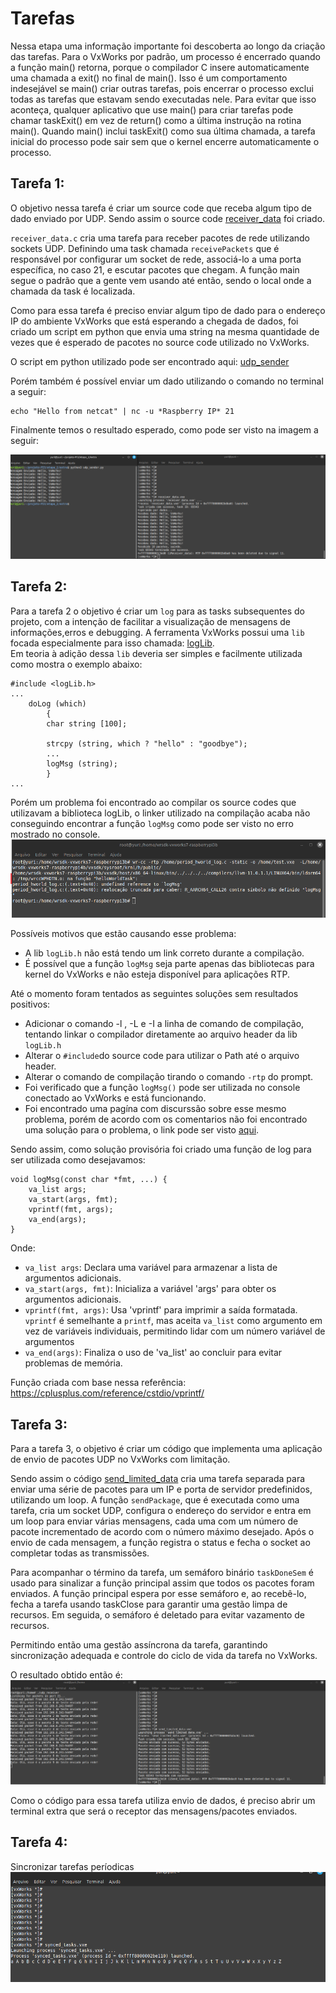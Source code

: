 # Tarefas

Nessa etapa uma informação importante foi descoberta ao longo da criação das tarefas. Para o VxWorks por padrão, um processo é encerrado quando a função main() retorna, porque o compilador C insere automaticamente uma chamada a exit() no final de main(). Isso é um comportamento indesejável se main() criar outras tarefas, pois encerrar o processo exclui todas as tarefas que estavam sendo executadas nele. Para evitar que isso aconteça, qualquer aplicativo que use main() para criar tarefas pode chamar taskExit() em vez de return() como a última instrução na rotina main(). Quando main() inclui taskExit() como sua última chamada, a tarefa inicial do processo pode sair sem que o kernel encerre automaticamente o processo.

## Tarefa 1:

O objetivo nessa tarefa é criar um source code que receba algum tipo de dado enviado por UDP. Sendo assim o source code [receiver_data](/etapa_2/tarefa_1/receiver_data.c) foi criado.

`receiver_data.c` cria uma tarefa para receber pacotes de rede utilizando sockets UDP. Definindo uma task chamada `receivePackets` que é responsável por configurar um socket de rede, associá-lo a uma porta específica, no caso 21, e escutar pacotes que chegam. A função main segue o padrão que a gente vem usando até então, sendo o local onde a chamada da task é localizada.

Como para essa tarefa é preciso enviar algum tipo de dado para o endereço IP do ambiente VxWorks que está esperando a chegada de dados, foi criado um script em python que envia uma string na mesma quantidade de vezes que é esperado de pacotes no source code utilizado no VxWorks.

O script em python utilizado pode ser encontrado aqui: [udp_sender](/etapa_2/extra/udp_sender.py)

Porém também é possível enviar um dado utilizando o comando no terminal a seguir:
```
echo "Hello from netcat" | nc -u *Raspberry IP* 21

```

Finalmente temos o resultado esperado, como pode ser visto na imagem a seguir:

![tarefa_1](/etapa_2/image_files/tarefa_1.png)

## Tarefa 2:

Para a tarefa 2 o objetivo é criar um `log` para as tasks subsequentes do projeto, com a intenção de facilitar a visualização de mensagens de informações,erros e debugging. A ferramenta VxWorks possui uma `lib` focada especialmente para isso chamada: [logLib](https://www.ecb.torontomu.ca/~courses/ee8205/Data-Sheets/Tornado-VxWorks/vxworks/ref/logLib.html).
<br>Em teoria à adição dessa `lib` deveria ser simples e facilmente utilizada como mostra o exemplo abaixo:

```
#include <logLib.h>
...
    doLog (which)
        {
        char string [100];

        strcpy (string, which ? "hello" : "goodbye");
        ...
        logMsg (string);
        }
...
```
Porém um problema foi encontrado ao compilar os source codes que utilizavam a biblioteca logLib, o linker utilizado na compilação acaba não conseguindo encontrar a função `logMsg` como pode ser visto no erro mostrado no console.
![tarefa_2](/etapa_2/image_files/log_error_1.png)

Possíveis motivos que estão causando esse problema:

 - A lib `logLib.h` não está tendo um link correto durante a compilação.
 - É possível que a função `logMsg` seja parte apenas das bibliotecas para kernel do VxWorks e não esteja disponível para aplicações RTP.

Até o momento foram tentados as seguintes soluções sem resultados positivos:

- Adicionar o comando -l , -L e -I a linha de comando de compilação, tentando linkar o compilador diretamente ao arquivo header da lib `logLib.h`
- Alterar o `#include`do source code para utilizar o Path até o arquivo header.
- Alterar o comando de compilação tirando o comando `-rtp` do prompt.
- Foi verificado  que a função `logMsg()` pode ser utilizada no console conectado ao VxWorks e está funcionando.
- Foi encontrado uma pagína com discurssão sobre esse mesmo problema, porém de acordo com os comentarios não foi encontrado uma solução para o problema, o link pode ser visto [aqui](https://comp.os.vxworks.narkive.com/9vfIPMRg/undefined-symbol-logmsg-help).

Sendo assim, como solução provisória foi criado uma função de log para ser utilizada como desejavamos:
```
void logMsg(const char *fmt, ...) {
    va_list args;
    va_start(args, fmt);
    vprintf(fmt, args);
    va_end(args);
}
```
Onde:

- `va_list args`: Declara uma variável para armazenar a lista de argumentos adicionais.
- `va_start(args, fmt)`: Inicializa a variável 'args' para obter os argumentos adicionais.
- `vprintf(fmt, args)`: Usa 'vprintf' para imprimir a saída formatada. `vprintf` é semelhante a `printf`, mas aceita `va_list` como argumento
em vez de variáveis individuais, permitindo lidar com um número variável de argumentos
- `va_end(args)`: Finaliza o uso de 'va_list' ao concluir para evitar problemas de memória.

Função criada com base nessa referência: https://cplusplus.com/reference/cstdio/vprintf/


## Tarefa 3:

Para a tarefa 3, o objetivo é criar um código que implementa uma aplicação de envio de pacotes UDP no VxWorks com limitação.

Sendo assim o código [send_limited_data](/etapa_2/tarefa_3/send_limited_data.c) cria uma tarefa separada para enviar uma série de pacotes para um IP e porta de servidor predefinidos, utilizando um loop. A função `sendPackage`, que é executada como uma tarefa, cria um socket UDP, configura o endereço do servidor e entra em um loop para enviar várias mensagens, cada uma com um número de pacote incrementado de acordo com o número máximo desejado. Após o envio de cada mensagem, a função registra o status e fecha o socket ao completar todas as transmissões.

Para acompanhar o término da tarefa, um semáforo binário `taskDoneSem` é usado para sinalizar a função principal assim que todos os pacotes foram enviados. A função principal espera por esse semáforo e, ao recebê-lo, fecha a tarefa usando taskClose para garantir uma gestão limpa de recursos. Em seguida, o semáforo é deletado para evitar vazamento de recursos.

Permitindo então uma gestão assíncrona da tarefa, garantindo sincronização adequada e controle do ciclo de vida da tarefa no VxWorks.

O resultado obtido então é:
![tarefa_3](/etapa_2/image_files/tarefa_3.png)

Como o código para essa tarefa utiliza envio de dados, é preciso abrir um terminal extra que será o receptor das mensagens/pacotes enviados.

## Tarefa 4:

Sincronizar tarefas períodicas
![tarefa_4](/etapa_2/image_files/tarefa_4.png)
